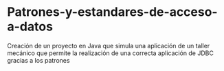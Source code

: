 # Patrones-y-estandares-de-acceso-a-datos
Creación de un proyecto en Java que simula una aplicación de un taller mecánico que permite la realización de una correcta aplicación de JDBC gracias a los patrones
